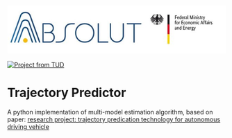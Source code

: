 [![Project from BMW](https://github.com/chrisHuxi/Trajectory_Predictor/blob/master/readme_images/Absolut.jpeg)](https://absolut-projekt.de/)

[![Project from TUD](https://img.shields.io/badge/TU%20dresden-Computer%20Science-blue)](https://tu-dresden.de/ing/informatik)


# Trajectory Predictor
A python implementation of multi-model estimation algorithm, based on paper: [research project: trajectory predication technology for autonomous driving vehicle](https://github.com/chrisHuxi/Trajectory_Predictor/blob/master/readme_images/trajectory_predication_final.pdf)

